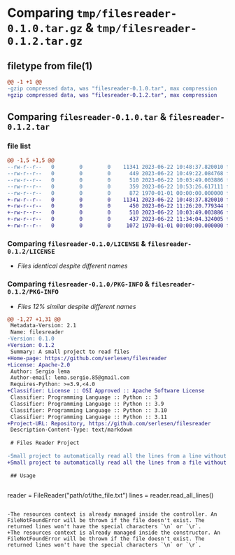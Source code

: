 # Comparing `tmp/filesreader-0.1.0.tar.gz` & `tmp/filesreader-0.1.2.tar.gz`

## filetype from file(1)

```diff
@@ -1 +1 @@
-gzip compressed data, was "filesreader-0.1.0.tar", max compression
+gzip compressed data, was "filesreader-0.1.2.tar", max compression
```

## Comparing `filesreader-0.1.0.tar` & `filesreader-0.1.2.tar`

### file list

```diff
@@ -1,5 +1,5 @@
--rw-r--r--   0        0        0    11341 2023-06-22 10:48:37.820010 filesreader-0.1.0/LICENSE
--rw-r--r--   0        0        0      449 2023-06-22 10:49:22.084768 filesreader-0.1.0/README.md
--rw-r--r--   0        0        0      510 2023-06-22 10:03:49.003886 filesreader-0.1.0/filesreader.py
--rw-r--r--   0        0        0      359 2023-06-22 10:53:26.617111 filesreader-0.1.0/pyproject.toml
--rw-r--r--   0        0        0      872 1970-01-01 00:00:00.000000 filesreader-0.1.0/PKG-INFO
+-rw-r--r--   0        0        0    11341 2023-06-22 10:48:37.820010 filesreader-0.1.2/LICENSE
+-rw-r--r--   0        0        0      450 2023-06-22 11:26:20.779344 filesreader-0.1.2/README.md
+-rw-r--r--   0        0        0      510 2023-06-22 10:03:49.003886 filesreader-0.1.2/filesreader.py
+-rw-r--r--   0        0        0      437 2023-06-22 11:34:04.324005 filesreader-0.1.2/pyproject.toml
+-rw-r--r--   0        0        0     1072 1970-01-01 00:00:00.000000 filesreader-0.1.2/PKG-INFO
```

### Comparing `filesreader-0.1.0/LICENSE` & `filesreader-0.1.2/LICENSE`

 * *Files identical despite different names*

### Comparing `filesreader-0.1.0/PKG-INFO` & `filesreader-0.1.2/PKG-INFO`

 * *Files 12% similar despite different names*

```diff
@@ -1,27 +1,31 @@
 Metadata-Version: 2.1
 Name: filesreader
-Version: 0.1.0
+Version: 0.1.2
 Summary: A small project to read files
+Home-page: https://github.com/serlesen/filesreader
+License: Apache-2.0
 Author: Sergio lema
 Author-email: lema.sergio.85@gmail.com
 Requires-Python: >=3.9,<4.0
+Classifier: License :: OSI Approved :: Apache Software License
 Classifier: Programming Language :: Python :: 3
 Classifier: Programming Language :: Python :: 3.9
 Classifier: Programming Language :: Python :: 3.10
 Classifier: Programming Language :: Python :: 3.11
+Project-URL: Repository, https://github.com/serlesen/filesreader
 Description-Content-Type: text/markdown
 
 # Files Reader Project
 
-Small project to automatically read all the lines from a line without taking into account resources context and the new lines symbol.
+Small project to automatically read all the lines from a file without taking into account resources context and the new lines symbol.
 
 ## Usage
 
 ```
 reader = FileReader("path/of/the_file.txt")
 lines = reader.read_all_lines()
 ```
 
-The resources context is already managed inside the controller. An FileNotFoundError will be thrown if the file doesn't exist. The returned lines won't have the special characters `\n` or `\r`.
+The resources context is already managed inside the constructor. An FileNotFoundError will be thrown if the file doesn't exist. The returned lines won't have the special characters `\n` or `\r`.
```


